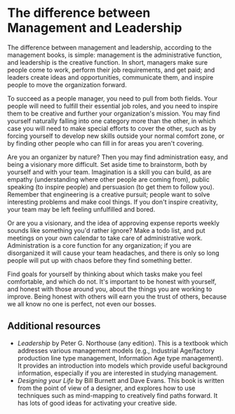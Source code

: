 # The difference between Management and Leadership

The difference between management and leadership, according to the management books, is simple:
management is the administrative function, and leadership is the creative function. In short,
managers make sure people come to work, perform their job requirements, and get paid; and
leaders create ideas and opportunities, communicate them, and inspire people to move the
organization forward.

To succeed as a people manager, you need to pull from both fields. Your people will need to
fulfill their essential job roles, and you need to inspire them to be creative and further
your organization's mission.  You may find yourself naturally falling
into one category more than the other, in which case you will need to make special efforts
to cover the other, such as by forcing yourself to develop new skills outside your normal
comfort zone, or by finding other people who can fill in for areas you aren't covering.

Are you an organizer by nature? Then you may find administration easy, and being a visionary
more difficult. Set aside time to brainstorm, both by yourself and with your team. Imagination
is a skill you can build, as are empathy (understanding where other people are coming from), 
public speaking (to inspire people) and persuasion (to get them to follow you). 
Remember that engineering is a creative pursuit; people want to solve
interesting problems and make cool things. If you don't inspire creativity, your team may be
left feeling unfulfilled and bored.

Or are you a visionary, and the idea of approving expense reports weekly sounds like something
you'd rather ignore? Make a todo list, and put meetings on your own calendar to take care of
administrative work. Administration is a core function for any organization; if you are
disorganized it will cause your team headaches, and there is only so long people will
put up with chaos before they find something better.

Find goals for yourself by thinking about which tasks make you feel comfortable, and which do
not. It's important to be honest with yourself, and honest with those around you, about the
things you are working to improve. Being honest with others will earn you the trust of others,
because we all know no one is perfect, not even our bosses.

## Additional resources

* _Leadership_ by Peter G. Northouse (any edition). 
  This is a textbook which addresses various management models (e.g., Industrial Age/factory 
  production line type management, Information Age type management). It provides an introduction
  into models which provide useful background information, especially if you are interested in 
  studying management.
* _Designing your Life_ by Bill Burnett and Dave Evans.
  This book is written from the point of view of a designer, and explores how to use 
  techniques such as mind-mapping to creatively find paths forward. It has lots of good ideas
  for activating your creative side.
